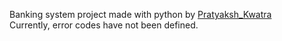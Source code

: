 Banking system project made with python by 
[Pratyaksh_Kwatra](https://pratyakshkwatra.in)
<br/>
Currently, error codes have not been defined.
